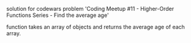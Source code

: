 solution for codewars problem 'Coding Meetup #11 - Higher-Order Functions Series - Find the average age'

function takes an array of objects and returns the average age of each array.